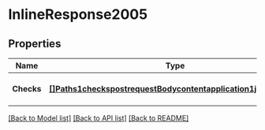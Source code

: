 # InlineResponse2005

## Properties
Name | Type | Description | Notes
------------ | ------------- | ------------- | -------------
**Checks** | [**[]Paths1checkspostrequestBodycontentapplication1jsonschema**](#/paths/~1checks/post/requestBody/content/application~1json/schema.md) |  | [optional] [default to null]

[[Back to Model list]](../README.md#documentation-for-models) [[Back to API list]](../README.md#documentation-for-api-endpoints) [[Back to README]](../README.md)

